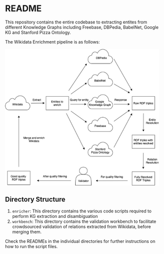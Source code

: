 # README 

This repository contains the entire codebase to extracting entites from different Knowledge 
Graphs including Freebase, DBPedia, BabelNet, Google KG and Stanford Pizza Ontology.

The Wikidata Enrichment pipeline is as follows:

![Enrichment Pipeline](model.jpg)

## Directory Structure

1. `enricher`: This directory contains the various code scripts required to perform KG extraction and disambiguation
2. `workbench`: This directory contains the validation workbench to facilitate crowdsourced validation of relations extracted from Wikidata, before merging them. 

Check the READMEs in the individual directories for further instructions on how to run the script files.